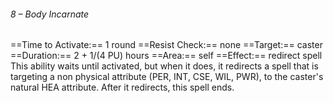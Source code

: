 ###### 8 – Body Incarnate
==Time to Activate:== 1 round
==Resist Check:== none
==Target:== caster
==Duration:== 2 + 1/(4 PU) hours
==Area:== self
==Effect:== redirect spell
This ability waits until activated, but when it does, it redirects a spell that is targeting a non physical attribute (PER, INT, CSE, WIL, PWR), to the caster's natural HEA attribute. After it redirects, this spell ends.
